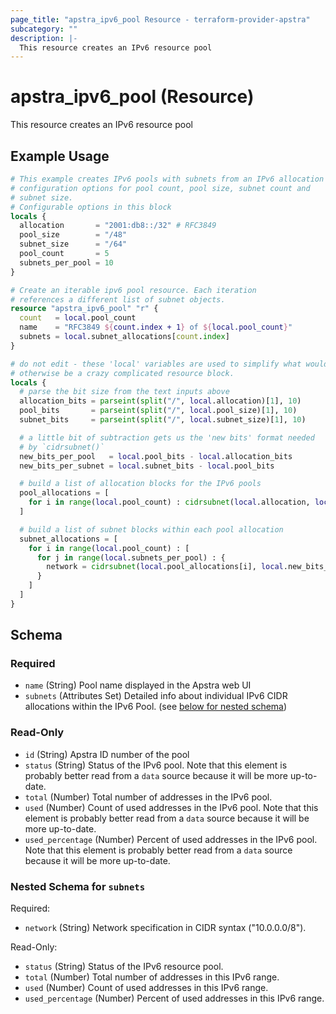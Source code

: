 ```yaml
---
page_title: "apstra_ipv6_pool Resource - terraform-provider-apstra"
subcategory: ""
description: |-
  This resource creates an IPv6 resource pool
---
```


# apstra_ipv6_pool (Resource)

This resource creates an IPv6 resource pool

## Example Usage

```terraform
# This example creates IPv6 pools with subnets from an IPv6 allocation with
# configuration options for pool count, pool size, subnet count and
# subnet size.
# Configurable options in this block
locals {
  allocation       = "2001:db8::/32" # RFC3849
  pool_size        = "/48"
  subnet_size      = "/64"
  pool_count       = 5
  subnets_per_pool = 10
}

# Create an iterable ipv6 pool resource. Each iteration
# references a different list of subnet objects.
resource "apstra_ipv6_pool" "r" {
  count   = local.pool_count
  name    = "RFC3849 ${count.index + 1} of ${local.pool_count}"
  subnets = local.subnet_allocations[count.index]
}

# do not edit - these 'local' variables are used to simplify what would
# otherwise be a crazy complicated resource block.
locals {
  # parse the bit size from the text inputs above
  allocation_bits = parseint(split("/", local.allocation)[1], 10)
  pool_bits       = parseint(split("/", local.pool_size)[1], 10)
  subnet_bits     = parseint(split("/", local.subnet_size)[1], 10)

  # a little bit of subtraction gets us the 'new bits' format needed
  # by `cidrsubnet()`
  new_bits_per_pool   = local.pool_bits - local.allocation_bits
  new_bits_per_subnet = local.subnet_bits - local.pool_bits

  # build a list of allocation blocks for the IPv6 pools
  pool_allocations = [
    for i in range(local.pool_count) : cidrsubnet(local.allocation, local.new_bits_per_pool, i)
  ]

  # build a list of subnet blocks within each pool allocation
  subnet_allocations = [
    for i in range(local.pool_count) : [
      for j in range(local.subnets_per_pool) : {
        network = cidrsubnet(local.pool_allocations[i], local.new_bits_per_subnet, j)
      }
    ]
  ]
}
```

<!-- schema generated by tfplugindocs -->
## Schema

### Required

- `name` (String) Pool name displayed in the Apstra web UI
- `subnets` (Attributes Set) Detailed info about individual IPv6 CIDR allocations within the IPv6 Pool. (see [below for nested schema](#nestedatt--subnets))

### Read-Only

- `id` (String) Apstra ID number of the pool
- `status` (String) Status of the IPv6 pool. Note that this element is probably better read from a `data` source because it will be more up-to-date.
- `total` (Number) Total number of addresses in the IPv6 pool.
- `used` (Number) Count of used addresses in the IPv6 pool. Note that this element is probably better read from a `data` source because it will be more up-to-date.
- `used_percentage` (Number) Percent of used addresses in the IPv6 pool. Note that this element is probably better read from a `data` source because it will be more up-to-date.

<a id="nestedatt--subnets"></a>
### Nested Schema for `subnets`

Required:

- `network` (String) Network specification in CIDR syntax ("10.0.0.0/8").

Read-Only:

- `status` (String) Status of the IPv6 resource pool.
- `total` (Number) Total number of addresses in this IPv6 range.
- `used` (Number) Count of used addresses in this IPv6 range.
- `used_percentage` (Number) Percent of used addresses in this IPv6 range.
